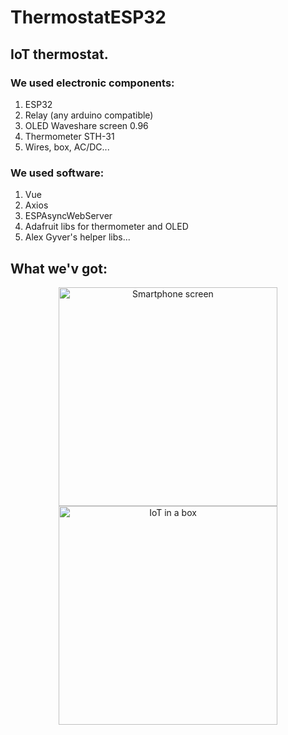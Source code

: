 # ThermostatESP32

## IoT thermostat. 

### We used electronic components:
<ol>
  <li>ESP32</li>
  <li>Relay (any arduino compatible)</li>
  <li>OLED Waveshare screen 0.96</li>
  <li>Thermometer STH-31</li>
  <li>Wires, box, AC/DC...</li>
</ol>

### We used software:
<ol>
  <li>Vue</li>
  <li>Axios</li>
  <li>ESPAsyncWebServer</li>
  <li>Adafruit libs for thermometer and OLED</li>
  <li>Alex Gyver's helper libs...</li>
</ol>

## What we'v got:
<p align="center">
  <img src="your_relative_path_here" width="350" title="Smartphone screen">
  <img src="your_relative_path_here_number_2_large_name" width="350" title="IoT in a box">
</p>
